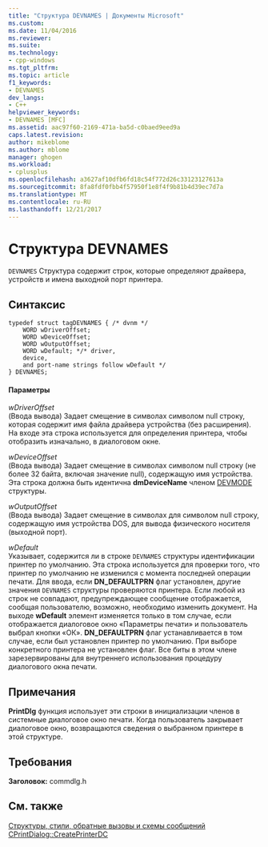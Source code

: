 ```yaml
---
title: "Структура DEVNAMES | Документы Microsoft"
ms.custom: 
ms.date: 11/04/2016
ms.reviewer: 
ms.suite: 
ms.technology:
- cpp-windows
ms.tgt_pltfrm: 
ms.topic: article
f1_keywords:
- DEVNAMES
dev_langs:
- C++
helpviewer_keywords:
- DEVNAMES [MFC]
ms.assetid: aac97f60-2169-471a-ba5d-c0baed9eed9a
caps.latest.revision: 
author: mikeblome
ms.author: mblome
manager: ghogen
ms.workload:
- cplusplus
ms.openlocfilehash: a3627af10dfb6fd18c54f772d26c33123127613a
ms.sourcegitcommit: 8fa8fdf0fbb4f57950f1e8f4f9b81b4d39ec7d7a
ms.translationtype: MT
ms.contentlocale: ru-RU
ms.lasthandoff: 12/21/2017
---
```

# <a name="devnames-structure"></a>Структура DEVNAMES
`DEVNAMES` Структура содержит строк, которые определяют драйвера, устройств и имена выходной порт принтера.  
  
## <a name="syntax"></a>Синтаксис  
  
```  
typedef struct tagDEVNAMES { /* dvnm */  
    WORD wDriverOffset;  
    WORD wDeviceOffset;  
    WORD wOutputOffset;  
    WORD wDefault; */* driver,
    device,
    and port-name strings follow wDefault */  
} DEVNAMES;  
```  
  
#### <a name="parameters"></a>Параметры  
 *wDriverOffset*  
 (Ввода вывода) Задает смещение в символах символом null строку, которая содержит имя файла драйвера устройства (без расширения). На входе эта строка используется для определения принтера, чтобы отобразить изначально, в диалоговом окне.  
  
 *wDeviceOffset*  
 (Ввода вывода) Задает смещение в символах символом null строку (не более 32 байта, включая значение null), содержащую имя устройства. Эта строка должна быть идентична **dmDeviceName** членом [DEVMODE](http://msdn.microsoft.com/library/windows/desktop/dd183565) структуры.  
  
 *wOutputOffset*  
 (Ввода вывода) Задает смещение в символах для символом null строку, содержащую имя устройства DOS, для вывода физического носителя (выходной порт).  
  
 *wDefault*  
 Указывает, содержится ли в строке `DEVNAMES` структуры идентификации принтер по умолчанию. Эта строка используется для проверки того, что принтер по умолчанию не изменился с момента последней операции печати. Для ввода, если **DN_DEFAULTPRN** флаг установлен, другие значения `DEVNAMES` структуры проверяются принтера. Если любой из строк не совпадают, предупреждающее сообщение отображается, сообщая пользователю, возможно, необходимо изменить документ. На выходе **wDefault** элемент изменяется только в том случае, если отображается диалоговое окно «Параметры печати» и пользователь выбрал кнопки «ОК». **DN_DEFAULTPRN** флаг устанавливается в том случае, если был установлен принтер по умолчанию. При выборе конкретного принтера не установлен флаг. Все биты в этом члене зарезервированы для внутреннего использования процедуру диалогового окна печати.  
  
## <a name="remarks"></a>Примечания  
 **PrintDlg** функция использует эти строки в инициализации членов в системные диалоговое окно печати. Когда пользователь закрывает диалоговое окно, возвращаются сведения о выбранном принтере в этой структуре.  
  
## <a name="requirements"></a>Требования  
 **Заголовок:** commdlg.h  
  
## <a name="see-also"></a>См. также  
 [Структуры, стили, обратные вызовы и схемы сообщений](../../mfc/reference/structures-styles-callbacks-and-message-maps.md)   
 [CPrintDialog::CreatePrinterDC](../../mfc/reference/cprintdialog-class.md#createprinterdc)


